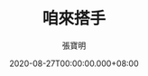 ---
issue: 392
title: 咱來搭手
author: 張寶明
date: 2020-08-27T00:00:00.000+08:00
topic: 生活
difficulty: 1
wikidata: Q131449192
wikidata_link: https://www.wikidata.org/wiki/Q131449192
author_wikidata_link: https://www.wikidata.org/wiki/Q131448464
author_wikidata: Q131448464
---